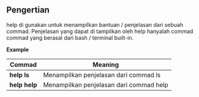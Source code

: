 ## Pengertian

help di gunakan untuk menampilkan bantuan / penjelasan dari sebuah commad. Penjelasan yang dapat di tampilkan oleh help hanyalah commad commad yang berasal dari bash / terminal built-in.

**Example**

Commad | Meaning
--- | ---
**help ls** | Menampilkan penjelasan dari commad ls
**help help** | Menampilkan penjelasan dari commad help